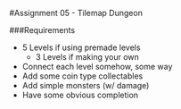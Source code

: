#Assignment 05 - Tilemap Dungeon

###Requirements
- 5 Levels if using premade levels
	- 3 Levels if making your own
- Connect each level somehow, some way
- Add some coin type collectables
- Add simple monsters (w/ damage)
- Have some obvious completion